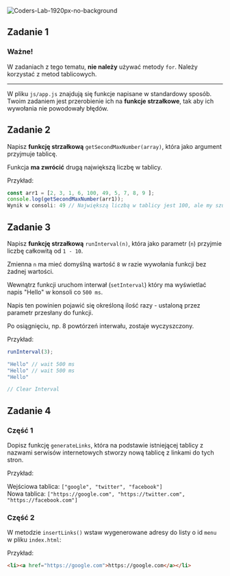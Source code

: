 ![Coders-Lab-1920px-no-background](https://user-images.githubusercontent.com/30623667/104709387-2b7ac180-571f-11eb-9b94-517aa6d501c9.png)



## Zadanie 1



### Ważne!
W zadaniach z tego tematu, **nie należy** używać metody `for`. Należy korzystać z metod tablicowych.

---

W pliku `js/app.js` znajdują się funkcje napisane w standardowy sposób. Twoim zadaniem jest przerobienie ich na **funkcje strzałkowe**, tak aby ich wywołania nie powodowały błędów.



## Zadanie 2



Napisz **funkcję strzałkową** `getSecondMaxNumber(array)`, która jako argument przyjmuje tablicę. 

Funkcja **ma zwrócić** drugą największą liczbę w tablicy.

Przykład:
```js
const arr1 = [2, 3, 1, 6, 100, 49, 5, 7, 8, 9 ];
console.log(getSecondMaxNumber(arr1));
Wynik w consoli: 49 // Największą liczbą w tablicy jest 100, ale my szukaliśmy drugiej największej więc odpowiedzią musi być 49 w tym przypadku
```



## Zadanie 3



Napisz **funkcję strzałkową** `runInterval(n)`, która jako parametr (`n`) przyjmie liczbę całkowitą od `1 - 10`.

Zmienna `n` ma mieć domyślną wartość `8` w razie wywołania funkcji bez żadnej wartości. 

Wewnątrz funkcji uruchom interwał (`setInterval`) który ma wyświetlać napis "Hello" w konsoli co `500 ms`. 

Napis ten powinien pojawić się określoną ilość razy - ustaloną przez parametr przesłany do funkcji. 

Po osiągnięciu, np. 8 powtórzeń interwału, zostaje wyczyszczony.

Przykład:
```js
runInterval(3);

"Hello" // wait 500 ms
"Hello" // wait 500 ms
"Hello" 

// Clear Interval
```



## Zadanie 4



### Część 1
Dopisz funkcję ```generateLinks```, która na podstawie istniejącej tablicy z nazwami serwisów internetowych stworzy nową tablicę z linkami do tych stron.

Przykład:

Wejściowa tablica: `["google", "twitter", "facebook"]`  
Nowa tablica: `["https://google.com", "https://twitter.com", "https://facebook.com"]`

### Część 2
W metodzie `insertLinks()` wstaw wygenerowane adresy do listy o id `menu` w pliku `index.html`:

Przykład:
```html
<li><a href="https://google.com">https://google.com</a></li>
```

